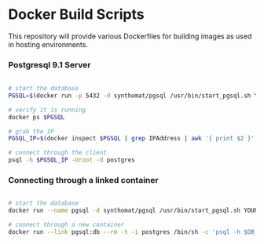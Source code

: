 # Docker Build Scripts

This repository will provide various Dockerfiles for building images as used in hosting environments.

### Postgresql 9.1 Server
```bash
    
# start the database
PGSQL=$(docker run -p 5432 -d synthomat/pgsql /usr/bin/start_pgsql.sh YOURPASSWORD)

# verify it is running
docker ps $PGSQL

# grab the IP
PGSQL_IP=$(docker inspect $PGSQL | grep IPAddress | awk '{ print $2 }' | tr -d ',"')

# connect through the client
psql -h $PGSQL_IP -Uroot -d postgres
```


### Connecting through a linked container
```bash

# start the database
docker run --name pgsql -d synthomat/pgsql /usr/bin/start_pgsql.sh YOURPASSWORD

# connect through a new container
docker run --link pgsql:db --rm -t -i postgres /bin/sh -c 'psql -h $DB_PORT_5432_TCP_ADDR -U root postgres'
